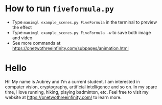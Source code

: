 # How to run `fiveformula.py`
* Type `manimgl example_scenes.py FiveFormula` in the terminal to preview the effect
* Type `manimgl example_scenes.py FiveFormula -w` to save both image and video
* See more commands at: https://onetwothreeinfinity.com/subpages/animation.html












# Hello
Hi! My name is Aubrey and I'm a current student. I am interested in computer vision, cryptography, artificial intelligence and so on. In my spare time, I love running, hiking, playing badminton, etc.
Feel free to visit my website at https://onetwothreeinfinity.com/ to learn more.
